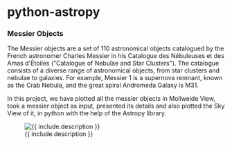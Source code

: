 # python-astropy

### Messier Objects
The Messier objects are a set of 110 astronomical objects catalogued by the French astronomer Charles Messier in his Catalogue des Nébuleuses et des Amas d'Étoiles ("Catalogue of Nebulae and Star Clusters"). The catalogue consists of a diverse range of astronomical objects, from star clusters and nebulae to galaxies. 
For example, Messier 1 is a supernova remnant, known as the Crab Nebula, and the great spiral Andromeda Galaxy is M31.

In this project, we have plotted all the messier objects in Mollweide View, took a messier object as input, presented its details and also plotted the Sky View of it, in python with the help of the Astropy library.

<figure class="image">
  <img src="{{ Images/1.jpeg }}" alt="{{ include.description }}">
  <figcaption>{{ include.description }}</figcaption>
</figure>

